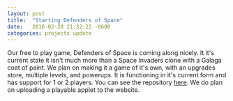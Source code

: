 ```yaml
---
layout: post
title:  "Starting Defenders of Space"
date:   2016-02-28 21:32:22 -0600
categories: projects update
---
```

Our free to play game, Defenders of Space is coming along nicely. It it's current state it isn't much more than a Space Invaders clone with a Galaga coat of paint.
We plan on making it a game of it's own, with an upgrades store, multiple levels, and powerups.
It is functioning in it's current form and has support for 1 or 2 players. You can see the repository [here](https://github.com/TeaNCode/Defender-of-Space).
We do plan on uploading a playable applet to the website.